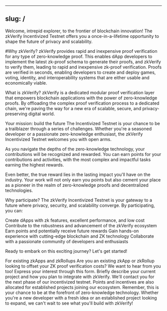
---
slug: /
---

Welcome, intrepid explorer, to the frontier of blockchain innovation! The zkVerify Incentivized Testnet offers you a once-in-a-lifetime opportunity to shape the future of privacy and scalability.

#Why zkVerify?
zkVerify provides rapid and inexpensive proof verification for any type of zero-knowledge proof. This enables dApp developers to implement the latest zk-proof schema to generate their proofs, and zkVerify to verify them, leading to rapid and inexpensive zk-proof verification. Proofs are verified in seconds, enabling developers to create and deploy games, voting, identity, and interoperability systems that are either usable and economically viable.

What is zkVerify?
zkVerify is a dedicated modular proof verification layer that empowers blockchain applications with the power of zero-knowledge proofs. By offloading the complex proof verification process to a dedicated chain, we're paving the way for a new era of scalable, secure, and privacy-preserving digital world.

Your mission: build the future
The Incentivized Testnet is your chance to be a trailblazer through a series of challenges. Whether you're a seasoned developer or a passionate zero-knowledge enthusiast, the zkVerify Incentivized Testnet welcomes you with open arms. 

As you navigate the depths of the zero-knowledge technology, your contributions will be recognized and rewarded. You can earn points for your contributions and activities, with the most complex and impactful tasks earning the highest rewards.

Even better, the true reward lies in the lasting impact you'll have on the industry. Your work will not only earn you points but also cement your place as a pioneer in the realm of zero-knowledge proofs and decentralized technologies.

Why participate?
The zkVerify Incentivized Testnet is your gateway to a future where privacy, security, and scalability converge. By participating, you can:

Create dApps with zk features, excellent performance, and low cost 
Contribute to the robustness and advancement of the zkVerify ecosystem
Earn points and potentially receive future rewards
Gain hands-on experience with cutting-edge blockchain and ZK technology
Collaborate with a passionate community of developers and enthusiasts 

Ready to embark on this exciting journey? Let's get started!

For existing zkApps and zkRollups
Are you an existing zkApp or zkRollup looking to offset your ZK proof verification costs? We want to hear from you too!
Express your interest through this form.
Briefly describe your current project and how you plan to integrate with zkVerify.
We'll contact you for the next phase of our incentivized testnet.
Points and incentives are also allocated for established projects joining our ecosystem.
Remember, this is your chance to be at the forefront of zero-knowledge technology. Whether you're a new developer with a fresh idea or an established project looking to expand, we can't wait to see what you'll build with zkVerify! 

